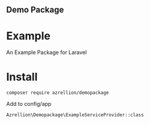 ## Demo Package

# Example
An Example Package for Laravel

# Install
```
composer require azrellion/demopackage
```

Add to config/app
```
Azrellion\Demopackage\ExampleServiceProvider::class
```
